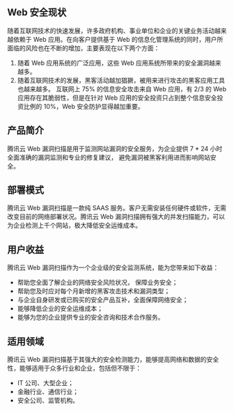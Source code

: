 ## Web 安全现状
随着互联网技术的快速发展，许多政府机构、事业单位和企业的关键业务活动越来越依赖于 Web 应用。在向客户提供基于 Web 的信息化管理系统的同时，用户所面临的风险也在不断的增加，主要表现在以下两个方面：
1. 随着 Web 应用系统的广泛应用，这些 Web 应用系统所带来的安全漏洞越来越多。
2. 随着互联网技术的发展，黑客活动越加猖獗，被用来进行攻击的黑客应用工具也越来越多。
互联网上 75% 的信息安全攻击来自 Web 应用，有 2/3 的 Web 应用存在其脆弱性，但是在针对 Web 应用的安全投资只占到整个信息安全投资比例的 10%，Web 安全防护显得越加重要。

## 产品简介
腾讯云 Web 漏洞扫描是用于监测网站漏洞的安全服务，为企业提供 7 \* 24 小时全面准确的漏洞监测和专业的修复建议， 避免漏洞被黑客利用进而影响网站安全。

## 部署模式
腾讯云 Web 漏洞扫描是一款纯 SAAS 服务。客户无需安装任何硬件或软件，无需改变目前的网络部署状况。腾讯云 Web 漏洞扫描拥有强大的并发扫描能力，可以为企业检测上千个网站，极大降低安全运维成本。

## 用户收益
腾讯云 Web 漏洞扫描作为一个企业级的安全监测系统，能为您带来如下收益：
- 帮助您全面了解企业的网络安全风险状况， 保障业务安全；
- 帮助您及时应对每个月新增的黑客攻击技术和漏洞类型；
- 与企业自身研发或已购买的安全产品互补，全面保障网络安全；
- 能够降低企业的安全运维成本；
- 能够为您的企业提供专业的安全咨询和技术合作服务。

## 适用领域
腾讯云 Web 漏洞扫描基于其强大的安全检测能力，能够提高网络和数据的安全性，能够适用于众多行业和企业，包括但不限于：
- IT 公司、大型企业；
- 金融行业、通信行业；
- 安全公司、监管机构。
